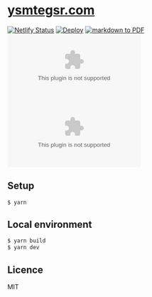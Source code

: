 # [ysmtegsr.com](https://ysmtegsr.com)

[![Netlify Status](https://api.netlify.com/api/v1/badges/0bd04aef-3e56-45e0-815f-30d843f361b2/deploy-status)](https://app.netlify.com/sites/ysmtegsr/deploys)
[![Deploy](https://github.com/ysmtegsr/ysmtegsr.com/actions/workflows/deploy.yml/badge.svg)](https://github.com/ysmtegsr/ysmtegsr.com/actions/workflows/deploy.yml)
[![markdown to PDF](https://github.com/ysmtegsr/ysmtegsr.com/actions/workflows/md-to-pdf.yml/badge.svg)](https://github.com/ysmtegsr/ysmtegsr.com/actions/workflows/md-to-pdf.yml)
![GitHub release (latest by date)](https://img.shields.io/github/v/release/ysmtegsr/ysmtegsr.com)
![GitHub Release Date](https://img.shields.io/github/release-date/ysmtegsr/ysmtegsr.com)
## Setup

```sh
$ yarn
```

## Local environment

```sh
$ yarn build
$ yarn dev
```

## Licence

MIT
